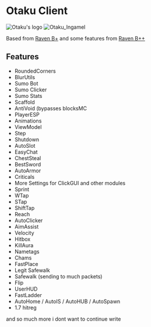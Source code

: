 # Otaku Client
![Otaku's logo](https://media.discordapp.net/attachments/1013895361699520603/1014027644372799488/Otakub13.png?width=500&height=300 "Otaku's logo")
![Otaku_Ingamel](https://media.discordapp.net/attachments/1015219944666972180/1015244400131047505/unknown.png?width=1221&height=675 "Otaku Ingame")

Based from [Raven B+](https://github.com/Kopamed/Raven-bPLUS "Raven B+") and some features from [Raven B++](https://github.com/K-ov/Raven-bPLUS "Raven B++")

## Features
- RoundedCorners
- BlurUtils
- Sumo Bot
- Sumo Clicker
- Sumo Stats
- Scaffold
- AntiVoid (bypasses blocksMC
- PlayerESP
- Animations
- ViewModel
- Step
- Shutdown
- AutoSlot
- EasyChat
- ChestSteal
- BestSword
- AutoArmor
- Criticals
- More Settings for ClickGUI and other modules
- Sprint 
- WTap
- STap
- ShiftTap
- Reach
- AutoClicker
- AimAssist
- Velocity
- Hitbox
- KillAura
- Nametags
- Chams
- FastPlace
- Legit Safewalk
- Safewalk (sending to much packets)
- Flip
- UserHUD
- FastLadder
- AutoHome / AutoIS / AutoHUB / AutoSpawn
- 1.7 hitreg

and so much more i dont want to continue write

